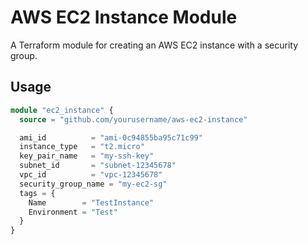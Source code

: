 # AWS EC2 Instance Module

A Terraform module for creating an AWS EC2 instance with a security group.

## Usage

```terraform
module "ec2_instance" {
  source = "github.com/yourusername/aws-ec2-instance"

  ami_id          = "ami-0c94855ba95c71c99"
  instance_type   = "t2.micro"
  key_pair_name   = "my-ssh-key"
  subnet_id       = "subnet-12345678"
  vpc_id          = "vpc-12345678"
  security_group_name = "my-ec2-sg"
  tags = {
    Name        = "TestInstance"
    Environment = "Test"
  }
}